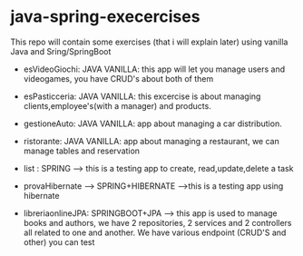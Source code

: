 # java-spring-execercises
This repo will contain some exercises (that i will explain later) using vanilla Java and Sring/SpringBoot

- esVideoGiochi: JAVA VANILLA: this app will let you manage users and videogames, you have CRUD's about both of them

- esPasticceria: JAVA VANILLA: this excercise is about managing clients,employee's(with a manager) and products.

- gestioneAuto: JAVA VANILLA: app about managing a car distribution.

- ristorante: JAVA VANILLA: app about managing a restaurant, we can manage tables and reservation

- list : SPRING --> this is a testing app to create, read,update,delete a task

- provaHibernate --> SPRING+HIBERNATE -->this is a testing app using hibernate

- libreriaonlineJPA: SPRINGBOOT+JPA --> this app is used to manage books and authors, we have 2 repositories, 2 services and 2 controllers all related to one and another. We have various endpoint (CRUD'S and other) you can test
